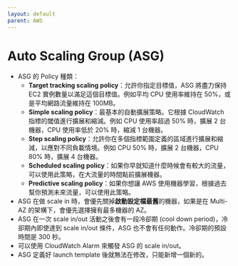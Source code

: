 ```yaml
---
layout: default
parent: AWS
---
```


# Auto Scaling Group (ASG)

- ASG 的 Policy 種類：
  - **Target tracking scaling policy**：允許你指定目標值，ASG 將盡力保持 EC2 實例數量以滿足這個目標值。例如平均 CPU 使用率維持在 50%，或是平均網路流量維持在 100MB。
  - **Simple scaling policy**：最基本的自動擴展策略。它根據 CloudWatch 指標的閾值進行擴展和縮減。例如 CPU 使用率超過 50% 時，擴展 2 台機器，CPU 使用率低於 20% 時，縮減 1 台機器。
  - **Step scaling policy**：允許你在多個指標範圍定義的區域進行擴展和縮減，以應對不同負載情境。例如 CPU 50% 時，擴展 2 台機器，CPU 80% 時，擴展 4 台機器。
  - **Scheduled scaling policy**：如果你早就知道什麼時候會有較大的流量，可以使用此策略，在大流量的時間點前擴展機器。
  - **Predictive scaling policy**：如果你想讓 AWS 使用機器學習，根據過去幫你預測未來流量，可以使用此策略。
- ASG 在做 scale in 時，會優先關掉**啟動設定檔最舊**的機器，如果是在 Multi-AZ 的架構下，會優先選擇擁有最多機器的 AZ。
- ASG 在一次 scale in/out 活動之後會有一段冷卻期 (cool down period)，冷卻期內即使達到 scale in/out 條件，ASG 也不會有任何動作。冷卻期的預設時間是 300 秒。
- 可以使用 CloudWatch Alarm 來觸發 ASG 的 scale in/out。
- ASG 定義好 launch template 後就無法在修改，只能新增一個新的。
